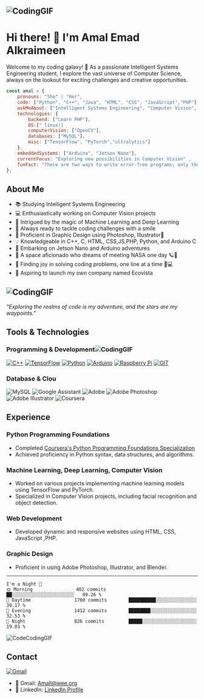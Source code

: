 ## ![CodingGIF](https://github.com/Amal-Emad/WEB-PROGRAMMING-/blob/registration/WELLCOME%20TO%20AMAL%E2%80%99S%20GITHUB.gif)

# Hi there! 👋 I'm Amal Emad Alkraimeen

Welcome to my coding galaxy! 🚀 As a passionate Intelligent Systems Engineering student, I explore the vast universe of Computer Science, always on the lookout for exciting challenges and creative opportunities.

```javascript
const amal = {
    pronouns: "She" | "Her",
    code: ["Python", "C++", "Java", "HTML", "CSS", "JavaScript","PHP"],
    askMeAbout: ["Intelligent Systems Engineering", "Computer Vision", "Machine Learning", "Deep Learning", "Web Development", "Graphic Design"],
    technologies: {
        backend: ["Learn PHP"],
        OS:[" linux!]
        computerVision: ["OpenCV"],
        databases: ["MySQL"],
        misc: ["TensorFlow", "PyTorch","ultralytics"]
    },
    embeddedSystems: ["Arduino", "Jetson Nano"],
    currentFocus: "Exploring new possibilities in Computer Vision" ,
    funFact: "There are two ways to write error-free programs; only the third one works."
};
```
## About Me

- 📚 Studying Intelligent Systems Engineering
- 💻 Enthusiastically working on Computer Vision projects
- 🤖 Intrigued by the magic of Machine Learning and Deep Learning
- 💪 Always ready to tackle coding challenges with a smile
- 🎨 Proficient in Graphic Design using Photoshop, Illustrator🎨
- 💡 Knowledgeable in C++, C, HTML, CSS,JS,PHP, Python, and Arduino C
- 🚀 Embarking on Jetson Nano and Arduino adventures
- 🌌 A space aficionado who dreams of meeting NASA one day 🪐🚀
- 🌟 Finding joy in solving coding problems, one line at a time 🧠💻
- 🚀 Aspiring to launch my own company named Ecovista

## ![CodingGIF](https://github.com/Amal-Emad/Amal-Emad/assets/110675604/ec7cbd14-5621-4c49-8cf7-d943e68345b7)

*"Exploring the realms of code is my adventure, and the stars are my waypoints."*

## Tools & Technologies

### Programming & Development![CodingGIF](https://github.com/Amal-Emad/WEB-PROGRAMMING-/blob/registration/68747470733a2f2f6d656469612e67697068792e636f6d2f6d656469612f31326f75664342304d795a31476f2f67697068792e676966.gif)

[![C++](https://img.shields.io/badge/C%2B%2B-00599C?style=for-the-badge&logo=c%2B%2B&logoColor=white)](https://isocpp.org/)
[![TensorFlow](https://img.shields.io/badge/TensorFlow-FF6F00?style=for-the-badge&logo=TensorFlow&logoColor=white)](https://www.tensorflow.org/)
[![Python](https://img.shields.io/badge/Python-FFD43B?style=for-the-badge&logo=python&logoColor=blue)](https://www.python.org/)
[![Arduino](https://img.shields.io/badge/Arduino-00979D?style=for-the-badge&logo=Arduino&logoColor=white)](https://www.arduino.cc/)
[![Raspberry Pi](https://img.shields.io/badge/Raspberry%20Pi-A22846?style=for-the-badge&logo=Raspberry%20Pi&logoColor=white)](https://www.raspberrypi.org/)
[![GIT](https://img.shields.io/badge/GIT-E44C30?style=for-the-badge&logo=git&logoColor=white)](https://git-scm.com/)
### Database & Clou
![MySQL](https://img.shields.io/badge/mysql-%2300f.svg?style=for-the-badge&logo=mysql&logoColor=white)
![Google Assistant](https://img.shields.io/badge/google%20assistant-4285F4?style=for-the-badge&logo=google%20assistant&logoColor=white)
![Adobe](https://img.shields.io/badge/adobe-%23FF0000.svg?style=for-the-badge&logo=adobe&logoColor=white)
![Adobe Photoshop](https://img.shields.io/badge/adobe%20photoshop-%2331A8FF.svg?style=for-the-badge&logo=adobe%20photoshop&logoColor=white)
![Adobe Illustrator](https://img.shields.io/badge/adobe%20illustrator-%23FF9A00.svg?style=for-the-badge&logo=adobe%20illustrator&logoColor=white)
![Coursera](https://img.shields.io/badge/Coursera-%230056D2.svg?style=for-the-badge&logo=Coursera&logoColor=white)
## Experience
### Python Programming Foundations
- Completed [Coursera's Python Programming Foundations Specialization](https://www.coursera.org/specializations/python)
- Achieved proficiency in Python syntax, data structures, and algorithms.

### Machine Learning, Deep Learning, Computer Vision
- Worked on various projects implementing machine learning models using TensorFlow and PyTorch.
- Specialized in Computer Vision projects, including facial recognition and object detection.

### Web Development
- Developed dynamic and responsive websites using HTML, CSS, JavaScript ,PHP.

### Graphic Design
- Proficient in using Adobe Photoshop, Illustrator, and Blender.
--------------------------------------------------------------------------------------------------

```
I'm a Night 🦉
🌞 Morning                402 commits         ██░░░░░░░░░░░░░░░░░░░░░░░   09.26 % 
🌆 Daytime                1700 commits        ██████████░░░░░░░░░░░░░░░   39.17 % 
🌃 Evening                1412 commits        ████████░░░░░░░░░░░░░░░░░   32.53 % 
🌙 Night                  826 commits         █████░░░░░░░░░░░░░░░░░░░░   19.03 % 

```

 ![CodeCodingGIF](https://github.com/Amal-Emad/Amal-Emad/assets/110675604/c6a46ec1-a537-4d68-9ac7-6cb98e0e6376)

## Contact
 [![Gmail](https://img.shields.io/badge/Gmail-D14836?style=for-the-badge&logo=gmail&logoColor=white)](https://mail.google.com/)
- 📧 Gmail: Amall@ieee.org 
- 💼 LinkedIn: [LinkedIn Profile](www.linkedin.com/in/amal-alkraimeen-985531221)
